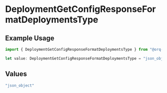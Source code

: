 # DeploymentGetConfigResponseFormatDeploymentsType

## Example Usage

```typescript
import { DeploymentGetConfigResponseFormatDeploymentsType } from "@orq-ai/node/models/operations";

let value: DeploymentGetConfigResponseFormatDeploymentsType = "json_object";
```

## Values

```typescript
"json_object"
```